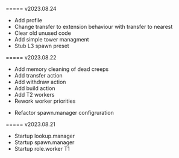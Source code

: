 ===== v2023.08.24
+ Add profile
+ Change transfer to extension behaviour with transfer to nearest 
+ Clear old unused code
+ Add simple tower managment
+ Stub L3 spawn preset

===== v2023.08.22
+ Add memory cleaning of dead creeps 
+ Add transfer action
+ Add withdraw action
+ Add build action
+ Add T2 workers
+ Rework worker priorities
- Refactor spawn.manager configruration 

===== v2023.08.21

+ Startup lookup.manager
+ Startup spawn.manager
+ Startup role.worker T1